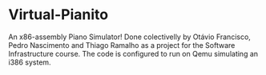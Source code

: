 # Virtual-Pianito

An x86-assembly Piano Simulator! Done colectivelly by Otávio Francisco, Pedro Nascimento and Thiago Ramalho as a project for the Software Infrastructure course. The code is configured to run on Qemu simulating an i386 system.
